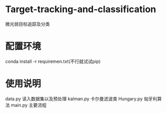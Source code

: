 # Target-tracking-and-classification
微光弱目标追踪及分类
# 配置环境
conda install -r requiremen.txt(不行就试试pip)
# 使用说明
data.py     读入数据集以及预处理
kalman.py   卡尔曼滤波类
Hungary.py  匈牙利算法
main.py     主要流程